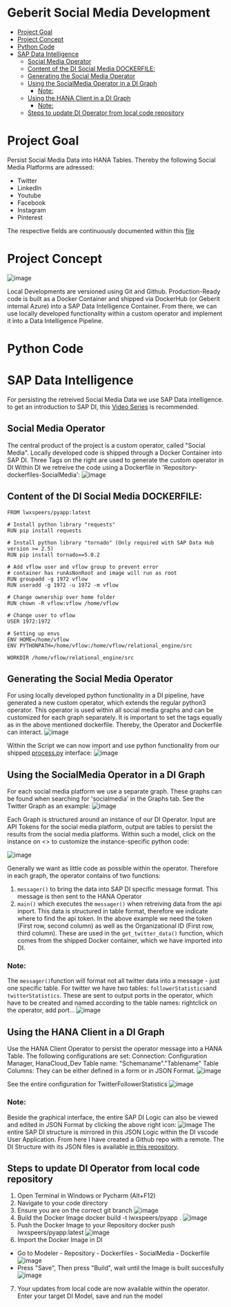 # Geberit Social Media Development
- [Project Goal](#project-goal)
- [Project Concept](#project-concept)
- [Python Code](#python-code)
- [SAP Data Intelligence](#sap-data-intelligence)
  * [Social Media Operator](#social-media-operator)
  * [Content of the DI Social Media DOCKERFILE:](#content-of-the-di-social-media-dockerfile-)
  * [Generating the Social Media Operator](#generating-the-social-media-operator)
  * [Using the SocialMedia Operator in a DI Graph](#using-the-socialmedia-operator-in-a-di-graph)
    + [Note:](#note-)
  * [Using the HANA Client in a DI Graph](#using-the-hana-client-in-a-di-graph)
    + [Note:](#note--1)
  * [Steps to update DI Operator from local code repository](#steps-to-update-di-operator-from-local-code-repository)


# Project Goal
Persist Social Media Data into HANA Tables. Thereby the following Social Media Platforms are adressed:
- Twitter
- LinkedIn
- Youtube
- Facebook
- Instagram
- Pinterest

The respective fields are continuously documented within this [file](https://pgag-my.sharepoint.com/:x:/g/personal/lukas_weixler_s-peers_com/EQd-QUM6tbVElBEzMCOvCf4BORq6HV8ewC4xZM8kT8Jz1g?e=MNrbOp)

# Project Concept
![image](https://user-images.githubusercontent.com/81747670/159502749-14319bc3-c40b-4a72-a911-0029f0bec8de.png)

Local Developments are versioned using Git and Github. Production-Ready code is built as a Docker Container and shipped via DockerHub (or Geberit internal Azure) into a SAP Data Intelligence Container. From there, we can use locally developed functionality within a custom operator and implement it into a Data Intelligence Pipeline.

# Python Code

# SAP Data Intelligence
For persisting the retreived Social Media Data we use SAP Data intelligence. to get an introduction to SAP DI, this [Video Series](https://www.youtube.com/playlist?list=PLkzo92owKnVyY89xEshp_cSQ0QF8EE927) is recommended.

## Social Media Operator
The central product of the project is a custom operator, called "Social Media". Locally developed code is shipped through a Docker Container into SAP DI.
Three Tags on the right are used to generate the custom operator in DI
Within DI we retreive the code using a Dockerfile in 'Repository-dockerfiles-SocialMedia':
![image](https://user-images.githubusercontent.com/81747670/177504072-e6bd4f1b-dd90-455f-904a-f4949f32ea73.png)

## Content of the DI Social Media DOCKERFILE:
```
FROM lwxspeers/pyapp:latest

# Install python library "requests"
RUN pip install requests

# Install python library "tornado" (Only required with SAP Data Hub version >= 2.5)
RUN pip install tornado==5.0.2

# Add vflow user and vflow group to prevent error
# container has runAsNonRoot and image will run as root
RUN groupadd -g 1972 vflow
RUN useradd -g 1972 -u 1972 -m vflow

# Change ownership over home folder
RUN chown -R vflow:vflow /home/vflow

# Change user to vflow
USER 1972:1972

# Setting up envs
ENV HOME=/home/vflow
ENV PYTHONPATH=/home/vflow:/home/vflow/relational_engine/src

WORKDIR /home/vflow/relational_engine/src
```

## Generating the Social Media Operator
For using locally developed python functionality in a DI pipeline, have generated a new custom operator, which extends the regular python3 operator. This operator is used within all social media graphs and can be customized for each graph separately.
It is important to set the tags equally as in the above mentioned dockerfile. Thereby, the Operator and Dockerfile can interact.
![image](https://user-images.githubusercontent.com/81747670/177504457-33347b9b-ae59-4109-a3ff-21d5c0c200f8.png)

Within the Script we can now import and use python functionality from our shipped [process.py](https://github.com/s-peers/geberit-socialmedia-development/blob/master/relational_engine/src/process.py) interface:
![image](https://user-images.githubusercontent.com/81747670/177505047-77a229a7-ed27-43dd-b26e-62d41fe7eb43.png)


## Using the SocialMedia Operator in a DI Graph
For each social media platform we use a separate graph. These graphs can be found when searching for 'socialmedia' in the Graphs tab. See the Twitter Graph as an example:
![image](https://user-images.githubusercontent.com/81747670/177506020-073eaa5f-2865-4268-9f61-a81ec4831076.png)

Each Graph is structured around an instance of our DI Operator. Input are API Tokens for the social media platform, output are tables to persist the results from the social media platforms. Within such a model, click on the instance on <> to customize the instance-specific python code:

![image](https://user-images.githubusercontent.com/81747670/177506723-3abd8c53-5330-4434-9423-f69889e8a650.png)

Generally we want as little code as possible within the operator. Therefore in each graph, the operator contains of two functions:
1. `messager()` to bring the data into SAP DI specific message format. This message is then sent to the HANA Operator
2. `main()` which executes the `messager()` when retreiving data from the api inport. This data is structured in table format, therefore we indicate where to find the api token. In the above example we need the token (First row, second column) as well as the Organizational ID (First row, third column). These are used in the `get_twitter_data()` function, which comes from the shipped Docker container, which we have imported into DI. 
### Note:
The `messager()`function will format not all twitter data into a message - just one specific table. For twitter we have two tables: `followerStatistics`and `twitterStatistics`. These are sent to output ports in the operator, which have to be created and named according to the table names:
 rightclick on the operator, add port...
![image](https://user-images.githubusercontent.com/81747670/177509000-2173df47-cb86-476f-ab55-b9a7e8205ad3.png)

## Using the HANA Client in a DI Graph
Use the HANA Client Operator to persist the operator message into a HANA Table. The following configurations are set:
Connection: Configuration Manager, HanaCloud_Dev
Table name: "Schemaname"."Tablename"
Table Columns: They can be either defined in a form or in JSON Format. 
![image](https://user-images.githubusercontent.com/81747670/177510518-0d6be7e2-6533-4d18-afa1-bd4c570bcb51.png)

See the entire configuration for TwitterFollowerStatistics
![image](https://user-images.githubusercontent.com/81747670/177510323-e03b6e06-14de-4748-b2ed-6f6a0cd509ca.png)

### Note:
Beside the graphical interface, the entire SAP DI Logic can also be viewed and edited in JSON Format by clicking the above right icon:
![image](https://user-images.githubusercontent.com/81747670/177511334-260a4f49-e902-406e-82b0-be4680b6c7e3.png)
The entire SAP DI structure is mirrored in this JSON Logic within the DI vscode User Application.
From here I have created a Github repo with a remote. The DI Structure with its JSON files is available [in this repository](https://github.com/s-peers/geberit-di-connection). 

## Steps to update DI Operator from local code repository 
1. Open Terminal in Windows or Pycharm (Alt+F12)
2. Navigate to your code directory
3. Ensure you are on the correct git branch
![image](https://user-images.githubusercontent.com/81747670/178518098-0bd6c3aa-c7cb-4f38-a586-caa9acc9c046.png)
5. Build the Docker Image
docker build -t lwxspeers/pyapp .
![image](https://user-images.githubusercontent.com/81747670/178516239-5265e572-078a-46da-ba16-d80716a9eaff.png)
5. Push the Docker Image to your Repository
docker push lwxspeers/pyapp:latest
![image](https://user-images.githubusercontent.com/81747670/178516528-02ff5da0-8baf-4b29-a396-0daff0155f65.png)
6. Import the Docker Image in DI
- Go to Modeler - Repository - Dockerfiles - SocialMedia - Dockerfile
![image](https://user-images.githubusercontent.com/81747670/178517423-a87ac76e-e8dc-4881-b3ea-583177803602.png)
- Press "Save", Then press "Build", wait until the Image is built succesfully
![image](https://user-images.githubusercontent.com/81747670/178517553-8ac71b52-04cb-44a6-905f-6ea48f4507b1.png)
7. Your updates from local code are now available within the operator. Enter your target DI Model, save and run the model

















